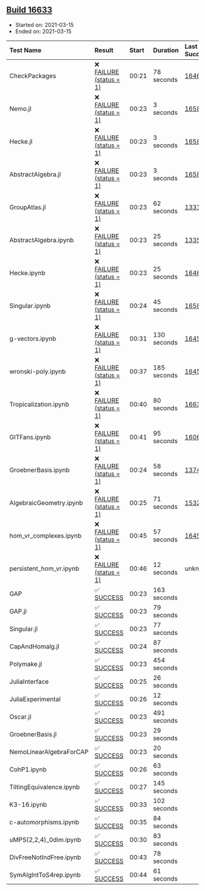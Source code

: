 ## [Build 16633](https://oscarci.mathematik.uni-kl.de/job/oscar/16633/)

* Started on: 2021-03-15
* Ended on: 2021-03-15

| Test Name    | Result | Start | Duration | Last Success | First Failure |
|:-------------|:-------|:------|:---------|:-------------|:--------------|
| CheckPackages | ❌ [FAILURE (status = 1)](https://oscarci.mathematik.uni-kl.de/job/oscar/16633/artifact/logs/build-16633/CheckPackages.log) | 00:21 | 78 seconds | [16463](https://oscarci.mathematik.uni-kl.de/job/oscar/16463/) | [16464](https://oscarci.mathematik.uni-kl.de/job/oscar/16464/) |
| Nemo.jl | ❌ [FAILURE (status = 1)](https://oscarci.mathematik.uni-kl.de/job/oscar/16633/artifact/logs/build-16633/Nemo.jl.log) | 00:23 | 3 seconds | [16588](https://oscarci.mathematik.uni-kl.de/job/oscar/16588/) | [16589](https://oscarci.mathematik.uni-kl.de/job/oscar/16589/) |
| Hecke.jl | ❌ [FAILURE (status = 1)](https://oscarci.mathematik.uni-kl.de/job/oscar/16633/artifact/logs/build-16633/Hecke.jl.log) | 00:23 | 3 seconds | [16589](https://oscarci.mathematik.uni-kl.de/job/oscar/16589/) | [16590](https://oscarci.mathematik.uni-kl.de/job/oscar/16590/) |
| AbstractAlgebra.jl | ❌ [FAILURE (status = 1)](https://oscarci.mathematik.uni-kl.de/job/oscar/16633/artifact/logs/build-16633/AbstractAlgebra.jl.log) | 00:23 | 3 seconds | [16584](https://oscarci.mathematik.uni-kl.de/job/oscar/16584/) | [16585](https://oscarci.mathematik.uni-kl.de/job/oscar/16585/) |
| GroupAtlas.jl | ❌ [FAILURE (status = 1)](https://oscarci.mathematik.uni-kl.de/job/oscar/16633/artifact/logs/build-16633/GroupAtlas.jl.log) | 00:23 | 62 seconds | [13311](https://oscarci.mathematik.uni-kl.de/job/oscar/13311/) | [13312](https://oscarci.mathematik.uni-kl.de/job/oscar/13312/) |
| AbstractAlgebra.ipynb | ❌ [FAILURE (status = 1)](https://oscarci.mathematik.uni-kl.de/job/oscar/16633/artifact/logs/build-16633/AbstractAlgebra.ipynb.log) | 00:23 | 25 seconds | [13355](https://oscarci.mathematik.uni-kl.de/job/oscar/13355/) | [13356](https://oscarci.mathematik.uni-kl.de/job/oscar/13356/) |
| Hecke.ipynb | ❌ [FAILURE (status = 1)](https://oscarci.mathematik.uni-kl.de/job/oscar/16633/artifact/logs/build-16633/Hecke.ipynb.log) | 00:23 | 25 seconds | [16463](https://oscarci.mathematik.uni-kl.de/job/oscar/16463/) | [16464](https://oscarci.mathematik.uni-kl.de/job/oscar/16464/) |
| Singular.ipynb | ❌ [FAILURE (status = 1)](https://oscarci.mathematik.uni-kl.de/job/oscar/16633/artifact/logs/build-16633/Singular.ipynb.log) | 00:24 | 45 seconds | [16588](https://oscarci.mathematik.uni-kl.de/job/oscar/16588/) | [16589](https://oscarci.mathematik.uni-kl.de/job/oscar/16589/) |
| g-vectors.ipynb | ❌ [FAILURE (status = 1)](https://oscarci.mathematik.uni-kl.de/job/oscar/16633/artifact/logs/build-16633/g-vectors.ipynb.log) | 00:31 | 130 seconds | [16458](https://oscarci.mathematik.uni-kl.de/job/oscar/16458/) | [16459](https://oscarci.mathematik.uni-kl.de/job/oscar/16459/) |
| wronski-poly.ipynb | ❌ [FAILURE (status = 1)](https://oscarci.mathematik.uni-kl.de/job/oscar/16633/artifact/logs/build-16633/wronski-poly.ipynb.log) | 00:37 | 185 seconds | [16458](https://oscarci.mathematik.uni-kl.de/job/oscar/16458/) | [16459](https://oscarci.mathematik.uni-kl.de/job/oscar/16459/) |
| Tropicalization.ipynb | ❌ [FAILURE (status = 1)](https://oscarci.mathematik.uni-kl.de/job/oscar/16633/artifact/logs/build-16633/Tropicalization.ipynb.log) | 00:40 | 80 seconds | [16632](https://oscarci.mathematik.uni-kl.de/job/oscar/16632/) | [16633](https://oscarci.mathematik.uni-kl.de/job/oscar/16633/) |
| GITFans.ipynb | ❌ [FAILURE (status = 1)](https://oscarci.mathematik.uni-kl.de/job/oscar/16633/artifact/logs/build-16633/GITFans.ipynb.log) | 00:41 | 95 seconds | [16068](https://oscarci.mathematik.uni-kl.de/job/oscar/16068/) | [16069](https://oscarci.mathematik.uni-kl.de/job/oscar/16069/) |
| GroebnerBasis.ipynb | ❌ [FAILURE (status = 1)](https://oscarci.mathematik.uni-kl.de/job/oscar/16633/artifact/logs/build-16633/GroebnerBasis.ipynb.log) | 00:24 | 58 seconds | [13748](https://oscarci.mathematik.uni-kl.de/job/oscar/13748/) | [13749](https://oscarci.mathematik.uni-kl.de/job/oscar/13749/) |
| AlgebraicGeometry.ipynb | ❌ [FAILURE (status = 1)](https://oscarci.mathematik.uni-kl.de/job/oscar/16633/artifact/logs/build-16633/AlgebraicGeometry.ipynb.log) | 00:25 | 71 seconds | [15322](https://oscarci.mathematik.uni-kl.de/job/oscar/15322/) | [15323](https://oscarci.mathematik.uni-kl.de/job/oscar/15323/) |
| hom_vr_complexes.ipynb | ❌ [FAILURE (status = 1)](https://oscarci.mathematik.uni-kl.de/job/oscar/16633/artifact/logs/build-16633/hom_vr_complexes.ipynb.log) | 00:45 | 57 seconds | [16458](https://oscarci.mathematik.uni-kl.de/job/oscar/16458/) | [16459](https://oscarci.mathematik.uni-kl.de/job/oscar/16459/) |
| persistent_hom_vr.ipynb | ❌ [FAILURE (status = 1)](https://oscarci.mathematik.uni-kl.de/job/oscar/16633/artifact/logs/build-16633/persistent_hom_vr.ipynb.log) | 00:46 | 12 seconds | unknown | unknown |
| GAP | ✅ [SUCCESS](https://oscarci.mathematik.uni-kl.de/job/oscar/16633/artifact/logs/build-16633/GAP.log) | 00:23 | 163 seconds |  |  |
| GAP.jl | ✅ [SUCCESS](https://oscarci.mathematik.uni-kl.de/job/oscar/16633/artifact/logs/build-16633/GAP.jl.log) | 00:23 | 79 seconds |  |  |
| Singular.jl | ✅ [SUCCESS](https://oscarci.mathematik.uni-kl.de/job/oscar/16633/artifact/logs/build-16633/Singular.jl.log) | 00:23 | 77 seconds |  |  |
| CapAndHomalg.jl | ✅ [SUCCESS](https://oscarci.mathematik.uni-kl.de/job/oscar/16633/artifact/logs/build-16633/CapAndHomalg.jl.log) | 00:24 | 87 seconds |  |  |
| Polymake.jl | ✅ [SUCCESS](https://oscarci.mathematik.uni-kl.de/job/oscar/16633/artifact/logs/build-16633/Polymake.jl.log) | 00:23 | 454 seconds |  |  |
| JuliaInterface | ✅ [SUCCESS](https://oscarci.mathematik.uni-kl.de/job/oscar/16633/artifact/logs/build-16633/JuliaInterface.log) | 00:25 | 26 seconds |  |  |
| JuliaExperimental | ✅ [SUCCESS](https://oscarci.mathematik.uni-kl.de/job/oscar/16633/artifact/logs/build-16633/JuliaExperimental.log) | 00:26 | 12 seconds |  |  |
| Oscar.jl | ✅ [SUCCESS](https://oscarci.mathematik.uni-kl.de/job/oscar/16633/artifact/logs/build-16633/Oscar.jl.log) | 00:23 | 491 seconds |  |  |
| GroebnerBasis.jl | ✅ [SUCCESS](https://oscarci.mathematik.uni-kl.de/job/oscar/16633/artifact/logs/build-16633/GroebnerBasis.jl.log) | 00:23 | 29 seconds |  |  |
| NemoLinearAlgebraForCAP | ✅ [SUCCESS](https://oscarci.mathematik.uni-kl.de/job/oscar/16633/artifact/logs/build-16633/NemoLinearAlgebraForCAP.log) | 00:23 | 20 seconds |  |  |
| CohP1.ipynb | ✅ [SUCCESS](https://oscarci.mathematik.uni-kl.de/job/oscar/16633/artifact/logs/build-16633/CohP1.ipynb.log) | 00:26 | 63 seconds |  |  |
| TiltingEquivalence.ipynb | ✅ [SUCCESS](https://oscarci.mathematik.uni-kl.de/job/oscar/16633/artifact/logs/build-16633/TiltingEquivalence.ipynb.log) | 00:27 | 145 seconds |  |  |
| K3-16.ipynb | ✅ [SUCCESS](https://oscarci.mathematik.uni-kl.de/job/oscar/16633/artifact/logs/build-16633/K3-16.ipynb.log) | 00:33 | 102 seconds |  |  |
| c-automorphisms.ipynb | ✅ [SUCCESS](https://oscarci.mathematik.uni-kl.de/job/oscar/16633/artifact/logs/build-16633/c-automorphisms.ipynb.log) | 00:35 | 84 seconds |  |  |
| uMPS(2,2,4)_0dim.ipynb | ✅ [SUCCESS](https://oscarci.mathematik.uni-kl.de/job/oscar/16633/artifact/logs/build-16633/uMPS-2-2-4-_0dim.ipynb.log) | 00:30 | 83 seconds |  |  |
| DivFreeNotIndFree.ipynb | ✅ [SUCCESS](https://oscarci.mathematik.uni-kl.de/job/oscar/16633/artifact/logs/build-16633/DivFreeNotIndFree.ipynb.log) | 00:43 | 78 seconds |  |  |
| SymAlgIntToS4rep.ipynb | ✅ [SUCCESS](https://oscarci.mathematik.uni-kl.de/job/oscar/16633/artifact/logs/build-16633/SymAlgIntToS4rep.ipynb.log) | 00:44 | 61 seconds |  |  |
